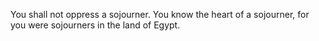You shall not oppress a sojourner. You know the heart of a sojourner, for you were sojourners in the land of Egypt.

